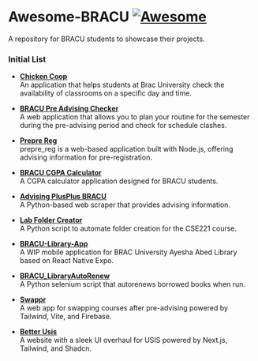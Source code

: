 # Awesome-BRACU [![Awesome](https://awesome.re/badge.svg)](https://awesome.re)


A repository for BRACU students to showcase their projects.

### Initial List

- **[Chicken Coop](https://github.com/mahadihassanriyadh/chicken-coop)**  
    An application that helps students at Brac University check the availability of classrooms on a specific day and time.

- **[BRACU Pre Advising Checker](https://github.com/ShariarShuvo1/bracu-pre-advising-checker)**  
    A web application that allows you to plan your routine for the semester during the pre-advising period and check for schedule clashes.
  
- **[Prepre Reg](https://github.com/eniac00/prepre_reg)**  
    prepre_reg is a web-based application built with Node.js, offering advising information for pre-registration.
  
- **[BRACU CGPA Calculator](https://github.com/ShowmickKar/bracu-cgpa-calculator)**  
    A CGPA calculator application designed for BRACU students.

- **[Advising PlusPlus BRACU](https://github.com/shihabshahrier/advising_PlusPlus_bracU)**  
    A Python-based web scraper that provides advising information.

- **[Lab Folder Creator](https://github.com/JarifKhan/Lab_folder_creator)**  
    A Python script to automate folder creation for the CSE221 course.

- **[BRACU-Library-App](https://github.com/tanjid440/BRACU-Library-App)**  
    A WIP mobile application for BRAC University Ayesha Abed Library based on React Native Expo.

- **[BRACU_LibraryAutoRenew](https://github.com/sadmanamin/BRACU_LibraryAutoRenew)**  
    A Python selenium script that autorenews borrowed books when run.
  
- **[Swappr](https://github.com/axif0/swappr)**  
    A web app for swapping courses after pre-advising powered by Tailwind, Vite, and Firebase.
- **[Better Usis](https://github.com/nur-zaman/better-usis)**  
    A website with a sleek UI overhaul for USIS powered by Next.js, Tailwind, and Shadcn.
    

